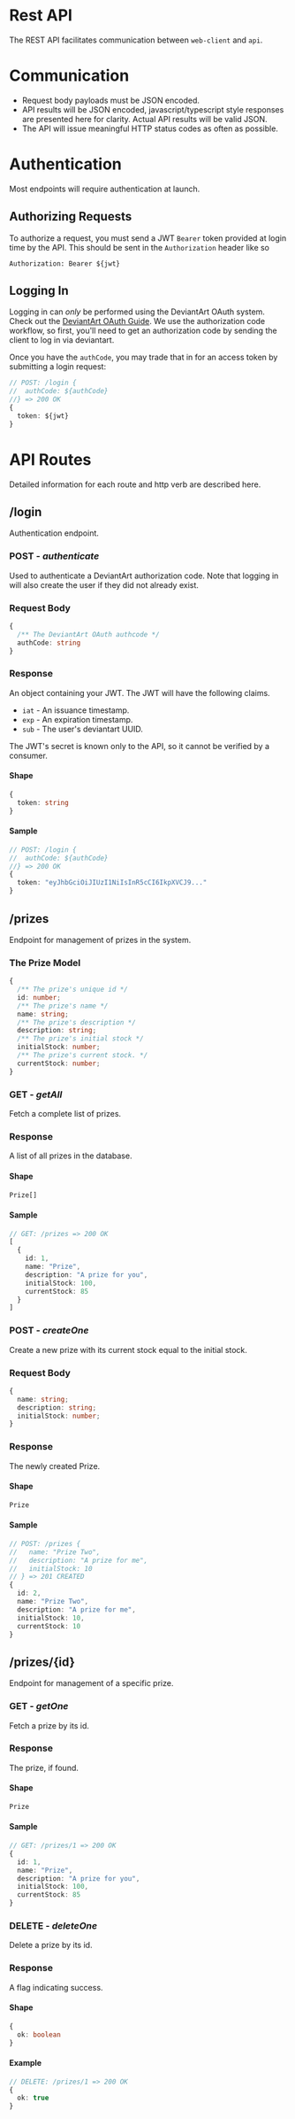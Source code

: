 # Rest API
The REST API facilitates communication between `web-client` and `api`.
# Communication
- Request body payloads must be JSON encoded.
- API results will be JSON encoded, javascript/typescript style responses are presented here for clarity. Actual API results will be valid JSON.
- The API will issue meaningful HTTP status codes as often as possible.

# Authentication
Most endpoints will require authentication at launch.

## Authorizing Requests
To authorize a request, you must send a JWT `Bearer` token provided at login time by the API. This should be sent in the `Authorization` header like so
```
Authorization: Bearer ${jwt}
```

## Logging In
Logging in can _only_ be performed using the DeviantArt OAuth system. Check out the [DeviantArt OAuth Guide](https://www.deviantart.com/developers/authentication). We use the authorization code workflow, so first, you'll need to get an authorization code by sending the client to log in via deviantart.

Once you have the `authCode`, you may trade that in for an access token by submitting a login request:
```ts
// POST: /login {
//  authCode: ${authCode}  
//} => 200 OK
{
  token: ${jwt}
}
```
# API Routes
Detailed information for each route and http verb are described here.

## <a name="route-login">/login</a>
Authentication endpoint.

### POST - _authenticate_
Used to authenticate a DeviantArt authorization code. Note that logging in will also create the user if they did not already exist.

### Request Body
```ts
{
  /** The DeviantArt OAuth authcode */
  authCode: string
}
```

### Response
An object containing your JWT. The JWT will have the following claims.
- `iat` - An issuance timestamp.
- `exp` - An expiration timestamp.
- `sub` - The user's deviantart UUID.

The JWT's secret is known only to the API, so it cannot be verified by a consumer.

#### Shape
```ts
{
  token: string
}
```

#### Sample
```ts
// POST: /login {
//  authCode: ${authCode}
//} => 200 OK
{
  token: "eyJhbGciOiJIUzI1NiIsInR5cCI6IkpXVCJ9..."
}
```

## /prizes
Endpoint for management of prizes in the system.

### The Prize Model
```ts
{
  /** The prize's unique id */
  id: number;
  /** The prize's name */
  name: string;
  /** The prize's description */
  description: string;
  /** The prize's initial stock */
  initialStock: number;
  /** The prize's current stock. */
  currentStock: number;
}
```

### GET - _getAll_
Fetch a complete list of prizes.

### Response
A list of all prizes in the database.

#### Shape
```ts
Prize[]
```

#### Sample
```ts
// GET: /prizes => 200 OK
[
  {
    id: 1,
    name: "Prize",
    description: "A prize for you",
    initialStock: 100,
    currentStock: 85
  }
]
```

### POST - _createOne_
Create a new prize with its current stock equal to the initial stock.

### Request Body
```ts
{
  name: string;
  description: string;
  initialStock: number;
}
```

### Response
The newly created Prize.

#### Shape
```ts
Prize
```

#### Sample
```ts
// POST: /prizes {
//   name: "Prize Two",
//   description: "A prize for me",
//   initialStock: 10
// } => 201 CREATED
{
  id: 2,
  name: "Prize Two",
  description: "A prize for me",
  initialStock: 10,
  currentStock: 10
}
```

## /prizes/{id}
Endpoint for management of a specific prize.

### GET - _getOne_
Fetch a prize by its id.

### Response
The prize, if found.

#### Shape
```ts
Prize
```

#### Sample
```ts
// GET: /prizes/1 => 200 OK
{
  id: 1,
  name: "Prize",
  description: "A prize for you",
  initialStock: 100,
  currentStock: 85
}
```

### DELETE - _deleteOne_
Delete a prize by its id.
### Response
A flag indicating success.
#### Shape
```ts
{
  ok: boolean
}
```
#### Example
```ts
// DELETE: /prizes/1 => 200 OK
{
  ok: true
}
```